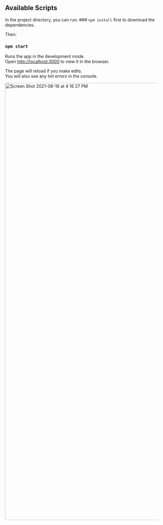 ## Available Scripts

In the project directory, you can run: ### `npm install` first to download the dependencies.

Then:

### `npm start`

Runs the app in the development mode.\
Open [http://localhost:3000](http://localhost:3000) to view it in the browser.

The page will reload if you make edits.\
You will also see any lint errors in the console.

<img width="1436" alt="Screen Shot 2021-08-16 at 4 16 27 PM" src="https://user-images.githubusercontent.com/84773526/129560971-ba36baa3-ccaf-4f65-a0d6-5bd2219bd479.png">
